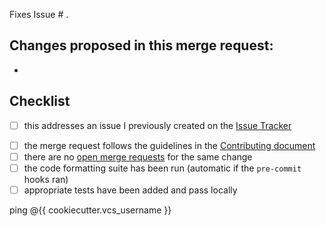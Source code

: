 <!-- Please create an issue prior to a merge request, and reference it here -->
Fixes Issue # .

<!-- Please list the changes you propose to make in this merge request -->
Changes proposed in this merge request:
-
-

## Checklist

- [ ] this addresses an issue I previously created on the [Issue Tracker](../issues)
<!-- It is not necessary to check the rest of these when creating the PR, but must be checked to be merged -->
- [ ] the merge request follows the guidelines in the [Contributing document](../CONTRIBUTING.md)
- [ ] there are no [open merge requests](../merge_requests) for the same change
- [ ] the code formatting suite has been run (automatic if the `pre-commit` hooks ran)
- [ ] appropriate tests have been added and pass locally

ping @{{ cookiecutter.vcs_username }}
